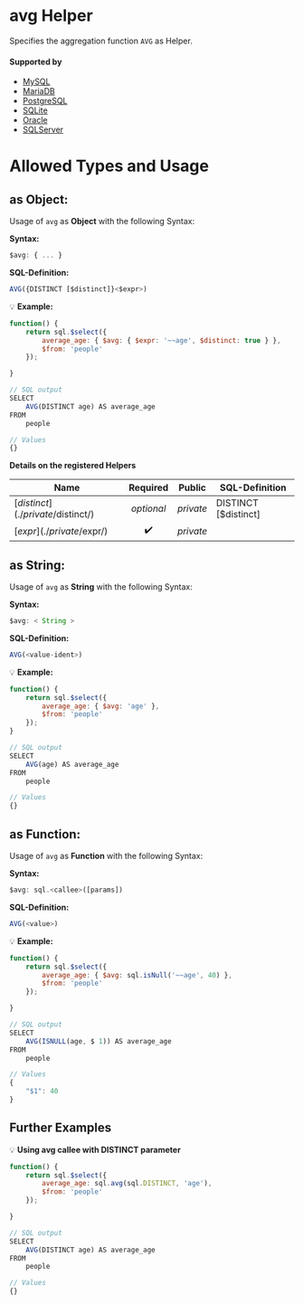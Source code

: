 # avg Helper
Specifies the aggregation function `AVG` as Helper.

#### Supported by
- [MySQL](https://dev.mysql.com/doc/refman/5.7/en/group-by-functions.html#function_avg)
- [MariaDB](https://mariadb.com/kb/en/library/avg/)
- [PostgreSQL](https://www.postgresql.org/docs/9.5/static/functions-aggregate.html)
- [SQLite](https://sqlite.org/lang_aggfunc.html#avg)
- [Oracle](https://docs.oracle.com/cd/B19306_01/server.102/b14200/functions011.htm)
- [SQLServer](https://docs.microsoft.com/en-US/sql/t-sql/functions/avg-transact-sql)

# Allowed Types and Usage

## as Object:

Usage of `avg` as **Object** with the following Syntax:

**Syntax:**

```javascript
$avg: { ... }
```

**SQL-Definition:**
```javascript
AVG({DISTINCT [$distinct]}<$expr>)
```

:bulb: **Example:**
```javascript
function() {
    return sql.$select({
        average_age: { $avg: { $expr: '~~age', $distinct: true } },
        $from: 'people'
    });

}

// SQL output
SELECT
    AVG(DISTINCT age) AS average_age
FROM
    people

// Values
{}
```

**Details on the registered Helpers**

Name|Required|Public|SQL-Definition
----|:--------:|------|--------------
[$distinct](./private/$distinct/)|*optional*|*private*|DISTINCT  [$distinct]
[$expr](./private/$expr/)|:heavy_check_mark:|*private*|

## as String:

Usage of `avg` as **String** with the following Syntax:

**Syntax:**

```javascript
$avg: < String >
```

**SQL-Definition:**
```javascript
AVG(<value-ident>)
```

:bulb: **Example:**
```javascript
function() {
    return sql.$select({
        average_age: { $avg: 'age' },
        $from: 'people'
    });
}

// SQL output
SELECT
    AVG(age) AS average_age
FROM
    people

// Values
{}
```

## as Function:

Usage of `avg` as **Function** with the following Syntax:

**Syntax:**

```javascript
$avg: sql.<callee>([params])
```

**SQL-Definition:**
```javascript
AVG(<value>)
```

:bulb: **Example:**
```javascript
function() {
    return sql.$select({
        average_age: { $avg: sql.isNull('~~age', 40) },
        $from: 'people'
    });

}

// SQL output
SELECT
    AVG(ISNULL(age, $ 1)) AS average_age
FROM
    people

// Values
{
    "$1": 40
}
```

## Further Examples

:bulb: **Using avg callee with DISTINCT parameter**
```javascript
function() {
    return sql.$select({
        average_age: sql.avg(sql.DISTINCT, 'age'),
        $from: 'people'
    });

}

// SQL output
SELECT
    AVG(DISTINCT age) AS average_age
FROM
    people

// Values
{}
```

